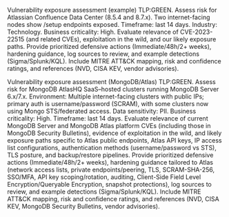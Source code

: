 Vulnerability exposure assessment (example) TLP:GREEN. Assess risk for Atlassian Confluence Data Center (8.5.4 and 8.7.x). Two internet-facing nodes show /setup endpoints exposed. Timeframe: last 14 days. Industry: Technology. Business criticality: High. Evaluate relevance of CVE-2023-22515 (and related CVEs), exploitation in the wild, and our likely exposure paths. Provide prioritized defensive actions (Immediate/48h/2+ weeks), hardening guidance, log sources to review, and example detections (Sigma/Splunk/KQL). Include MITRE ATT&CK mapping, risk and confidence ratings, and references (NVD, CISA KEV, vendor advisories).

Vulnerability exposure assessment (MongoDB/Atlas) TLP:GREEN. Assess risk for MongoDB AtlasHQ SaaS–hosted clusters running MongoDB Server 6.x/7.x. Environment: Multiple internet-facing clusters with public IPs; primary auth is username/password (SCRAM), with some clusters now using Mongo STS/federated access. Data sensitivity: PII. Business criticality: High. Timeframe: last 14 days. Evaluate relevance of current MongoDB Server and MongoDB Atlas platform CVEs (including those in MongoDB Security Bulletins), evidence of exploitation in the wild, and likely exposure paths specific to Atlas public endpoints, Atlas API keys, IP access list configurations, authentication methods (username/password vs STS), TLS posture, and backup/restore pipelines. Provide prioritized defensive actions (Immediate/48h/2+ weeks), hardening guidance tailored to Atlas (network access lists, private endpoints/peering, TLS, SCRAM-SHA-256, SSO/MFA, API key scoping/rotation, auditing, Client-Side Field Level Encryption/Queryable Encryption, snapshot protections), log sources to review, and example detections (Sigma/Splunk/KQL). Include MITRE ATT&CK mapping, risk and confidence ratings, and references (NVD, CISA KEV, MongoDB Security Bulletins, vendor advisories).
